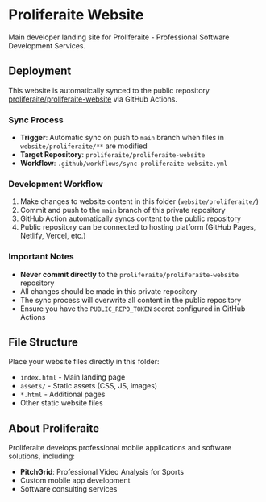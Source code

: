# Proliferaite Website

Main developer landing site for Proliferaite - Professional Software Development Services.

## Deployment

This website is automatically synced to the public repository [proliferaite/proliferaite-website](https://github.com/proliferaite/proliferaite-website) via GitHub Actions.

### Sync Process

- **Trigger**: Automatic sync on push to `main` branch when files in `website/proliferaite/**` are modified
- **Target Repository**: `proliferaite/proliferaite-website`
- **Workflow**: `.github/workflows/sync-proliferaite-website.yml`

### Development Workflow

1. Make changes to website content in this folder (`website/proliferaite/`)
2. Commit and push to the `main` branch of this private repository
3. GitHub Action automatically syncs content to the public repository
4. Public repository can be connected to hosting platform (GitHub Pages, Netlify, Vercel, etc.)

### Important Notes

- **Never commit directly** to the `proliferaite/proliferaite-website` repository
- All changes should be made in this private repository
- The sync process will overwrite all content in the public repository
- Ensure you have the `PUBLIC_REPO_TOKEN` secret configured in GitHub Actions

## File Structure

Place your website files directly in this folder:
- `index.html` - Main landing page
- `assets/` - Static assets (CSS, JS, images)
- `*.html` - Additional pages
- Other static website files

## About Proliferaite

Proliferaite develops professional mobile applications and software solutions, including:
- **PitchGrid**: Professional Video Analysis for Sports
- Custom mobile app development
- Software consulting services 